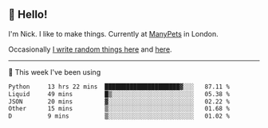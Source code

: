 ## 👋 Hello! 

I'm Nick. I like to make things. Currently at [ManyPets](https://manypets.com) in London.

Occasionally [I write random things here](https://nicksnell.com) and [here](https://twitter.com/nicksnell).

-------

🚀 This week I've been using

<!--START_SECTION:waka-->

```txt
Python     13 hrs 22 mins  █████████████████████▓░░░   87.11 %
Liquid     49 mins         █▒░░░░░░░░░░░░░░░░░░░░░░░   05.38 %
JSON       20 mins         ▓░░░░░░░░░░░░░░░░░░░░░░░░   02.22 %
Other      15 mins         ▒░░░░░░░░░░░░░░░░░░░░░░░░   01.68 %
D          9 mins          ▒░░░░░░░░░░░░░░░░░░░░░░░░   01.02 %
```

<!--END_SECTION:waka-->
